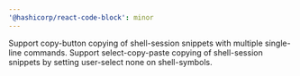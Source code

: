 ```yaml
---
'@hashicorp/react-code-block': minor
---
```


Support copy-button copying of shell-session snippets with multiple single-line commands. Support select-copy-paste copying of shell-session snippets by setting user-select none on shell-symbols.
